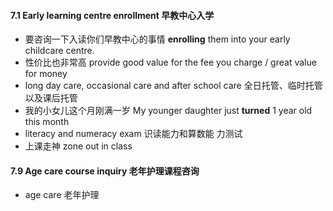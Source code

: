 #### 7.1 Early learning centre enrollment 早教中心入学
+ 要咨询一下入读你们早教中心的事情 **enrolling** them into your early childcare centre.
+ 性价比也非常高 provide good value for the fee you charge / great value for money
+ long day care, occasional care and after school care 全日托管、临时托管以及课后托管
+ 我的小女儿这个月刚满一岁 My younger daughter just **turned** 1 year old this month
+ literacy and numeracy exam 识读能力和算数能
力测试
+ 上课走神 zone out in class
#### 7.9 Age care course inquiry 老年护理课程咨询
+ age care 老年护理